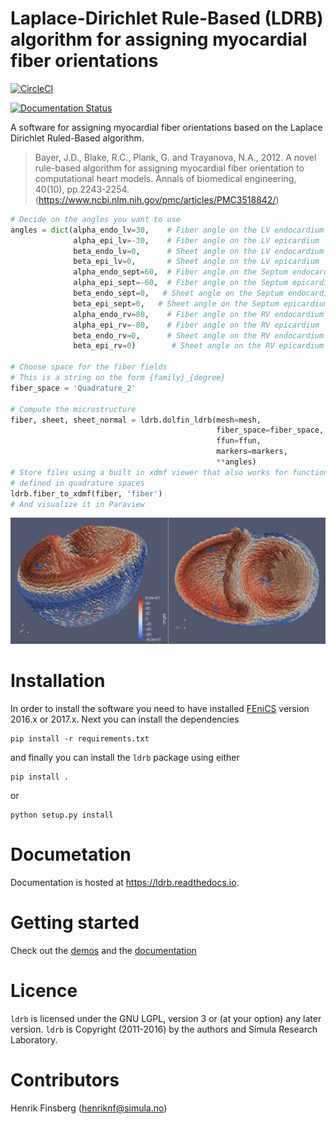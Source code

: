 # Laplace-Dirichlet Rule-Based (LDRB) algorithm for assigning myocardial fiber orientations

[![CircleCI](https://circleci.com/gh/finsberg/ldrb.svg?style=shield)](https://circleci.com/gh/finsberg/ldrb)

[![Documentation Status](https://readthedocs.org/projects/ldrb/badge/?version=latest)](https://ldrb.readthedocs.io/en/latest/?badge=latest)


A software for assigning myocardial fiber orientations based on the Laplace Dirichlet Ruled-Based algorithm.

> Bayer, J.D., Blake, R.C., Plank, G. and Trayanova, N.A., 2012.
> A novel rule-based algorithm for assigning myocardial fiber orientation
>to computational heart models. Annals of biomedical engineering, 40(10),
pp.2243-2254.(https://www.ncbi.nlm.nih.gov/pmc/articles/PMC3518842/)

```python
# Decide on the angles you want to use
angles = dict(alpha_endo_lv=30,    # Fiber angle on the LV endocardium
              alpha_epi_lv=-30,    # Fiber angle on the LV epicardium
              beta_endo_lv=0,      # Sheet angle on the LV endocardium
              beta_epi_lv=0,       # Sheet angle on the LV epicardium
              alpha_endo_sept=60,  # Fiber angle on the Septum endocardium
              alpha_epi_sept=-60,  # Fiber angle on the Septum epicardium
              beta_endo_sept=0,   # Sheet angle on the Septum endocardium
              beta_epi_sept=0,   # Sheet angle on the Septum epicardium
              alpha_endo_rv=80,    # Fiber angle on the RV endocardium
              alpha_epi_rv=-80,    # Fiber angle on the RV epicardium
              beta_endo_rv=0,      # Sheet angle on the RV endocardium
              beta_epi_rv=0)        # Sheet angle on the RV epicardium

# Choose space for the fiber fields
# This is a string on the form {family}_{degree}
fiber_space = 'Quadrature_2'

# Compute the microstructure
fiber, sheet, sheet_normal = ldrb.dolfin_ldrb(mesh=mesh,
                                              fiber_space=fiber_space,
                                              ffun=ffun,
                                              markers=markers,
                                              **angles)
# Store files using a built in xdmf viewer that also works for functions
# defined in quadrature spaces
ldrb.fiber_to_xdmf(fiber, 'fiber')
# And visualize it in Paraview
```

![](docs/source/_static/figures/biv_fiber.png)

# Installation
In order to install the software you need to have installed [FEniCS](https://fenicsproject.org) version 2016.x or 2017.x.
Next you can install the dependencies
```
pip install -r requirements.txt
```
and finally you can install the `ldrb` package using either

```shell
pip install .
```
or
```shell
python setup.py install
```

# Documetation
Documentation is hosted at https://ldrb.readthedocs.io.

# Getting started
Check out the [demos](demos) and the [documentation](https://ldrb.readthedocs.io)

# Licence
`ldrb` is licensed under the GNU LGPL, version 3 or (at your option) any later version.
`ldrb` is Copyright (2011-2016) by the authors and Simula Research Laboratory.

# Contributors
Henrik Finsberg (henriknf@simula.no)
